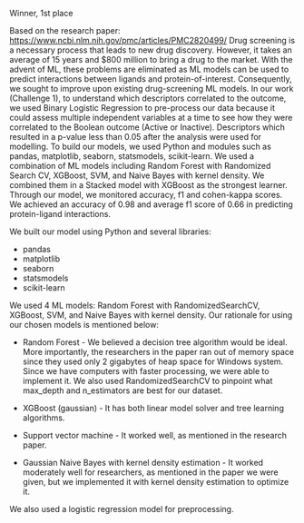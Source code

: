 Winner, 1st place

Based on the research paper: https://www.ncbi.nlm.nih.gov/pmc/articles/PMC2820499/
Drug screening is a necessary process that leads to new drug discovery. However, it takes an average of 15 years and $800 million to bring a drug to the market. With the advent of ML, these problems are eliminated as ML models can be used to predict interactions between ligands and protein-of-interest. Consequently, we sought to improve upon existing drug-screening ML models. In our work (Challenge 1), to understand which descriptors correlated to the outcome, we used Binary Logistic Regression to pre-process our data because it could assess multiple independent variables at a time to see how they were correlated to the Boolean outcome (Active or Inactive). Descriptors which resulted in a p-value less than 0.05 after the analysis were used for modelling. To build our models, we used Python and modules such as pandas, matplotlib, seaborn, statsmodels, scikit-learn. We used a combination of ML models including Random Forest with Randomized Search CV, XGBoost, SVM, and Naive Bayes with kernel density. We combined them in a Stacked model with XGBoost as the strongest learner. Through our model, we monitored accuracy, f1 and cohen-kappa scores. We achieved an accuracy of 0.98 and average f1 score of 0.66 in predicting protein-ligand interactions.

We built our model using Python and several libraries:

- pandas
- matplotlib
- seaborn
- statsmodels
- scikit-learn

We used 4 ML models: Random Forest with RandomizedSearchCV, XGBoost, SVM, and Naive Bayes with kernel density.
Our rationale for using our chosen models is mentioned below:

- Random Forest - We believed a decision tree algorithm would be ideal. More importantly, the researchers in the paper ran out of memory space since they used only 2 gigabytes of heap space for Windows system. Since we have computers with faster processing, we were able to implement it. We also used RandomizedSearchCV to pinpoint what max_depth and n_estimators are best for our dataset.

- XGBoost (gaussian) - It has both linear model solver and tree learning algorithms.

- Support vector machine - It worked well, as mentioned in the research paper.

- Gaussian Naive Bayes with kernel density estimation - It worked moderately well for researchers, as mentioned in the paper we were given, but we implemented it with kernel density estimation to optimize it.

We also used a logistic regression model for preprocessing.
